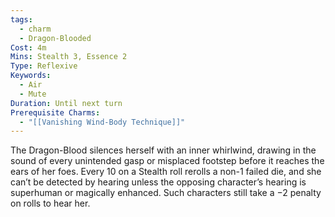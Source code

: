 ```yaml
---
tags:
  - charm
  - Dragon-Blooded
Cost: 4m
Mins: Stealth 3, Essence 2
Type: Reflexive
Keywords:
  - Air
  - Mute
Duration: Until next turn
Prerequisite Charms:
  - "[[Vanishing Wind-Body Technique]]"
---
```

The Dragon-Blood silences herself with an inner whirlwind, drawing in the sound of every unintended gasp or misplaced footstep before it reaches the ears of her foes. Every 10 on a Stealth roll rerolls a non-1 failed die, and she can’t be detected by hearing unless the opposing character’s hearing is superhuman or magically enhanced. Such characters still take a −2 penalty on rolls to hear her.